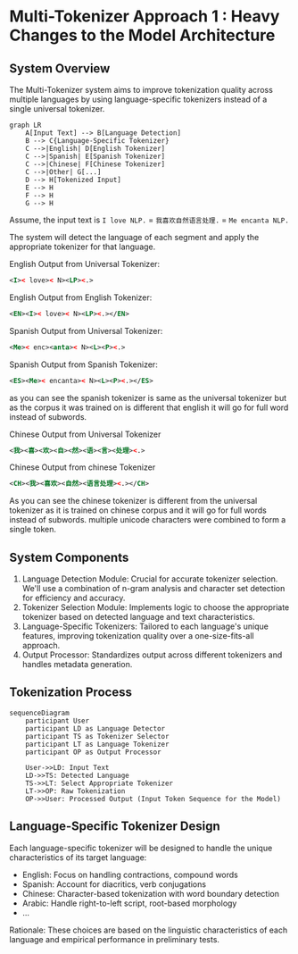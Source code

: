 # Multi-Tokenizer Approach 1 : Heavy Changes to the Model Architecture

## System Overview

The Multi-Tokenizer system aims to improve tokenization quality across multiple languages by using language-specific tokenizers instead of a single universal tokenizer.

```mermaid
graph LR
    A[Input Text] --> B[Language Detection]
    B --> C{Language-Specific Tokenizer}
    C -->|English| D[English Tokenizer]
    C -->|Spanish| E[Spanish Tokenizer]
    C -->|Chinese| F[Chinese Tokenizer]
    C -->|Other| G[...]
    D --> H[Tokenized Input]
    E --> H
    F --> H
    G --> H
```

Assume, the input text is `I love NLP.` = `我喜欢自然语言处理.` = `Me encanta NLP.` 

The system will detect the language of each segment and apply the appropriate tokenizer for that language. 

English Output from Universal Tokenizer:
```xml
<I>< love>< N><LP><.>
```

English Output from English Tokenizer:
```xml
<EN><I>< love>< N><LP><.></EN>
```

Spanish Output from Universal Tokenizer:
```xml
<Me>< enc><anta>< N><L><P><.>
```

Spanish Output from Spanish Tokenizer:
```xml
<ES><Me>< encanta>< N><L><P><.></ES>
```
as you can see the spanish tokenizer is same as the universal tokenizer but as the corpus it was trained on is different that english it will go for full word instead of subwords.

Chinese Output from Universal Tokenizer
```xml
<我><喜><欢><自><然><语><言><处理><.>
```
Chinese Output from chinese Tokenizer
```xml
<CH><我><喜欢><自然><语言处理><.></CH>
```
As you can see the chinese tokenizer is different from the universal tokenizer as it is trained on chinese corpus and it will go for full words instead of subwords. multiple unicode characters were combined to form a single token.

## System Components

1. Language Detection Module: Crucial for accurate tokenizer selection. We'll use a combination of n-gram analysis and character set detection for efficiency and accuracy.
2. Tokenizer Selection Module: Implements logic to choose the appropriate tokenizer based on detected language and text characteristics.
3. Language-Specific Tokenizers: Tailored to each language's unique features, improving tokenization quality over a one-size-fits-all approach.
4. Output Processor: Standardizes output across different tokenizers and handles metadata generation.

## Tokenization Process

```mermaid
sequenceDiagram
    participant User
    participant LD as Language Detector
    participant TS as Tokenizer Selector
    participant LT as Language Tokenizer
    participant OP as Output Processor

    User->>LD: Input Text
    LD->>TS: Detected Language
    TS->>LT: Select Appropriate Tokenizer
    LT->>OP: Raw Tokenization
    OP->>User: Processed Output (Input Token Sequence for the Model)
```

## Language-Specific Tokenizer Design

Each language-specific tokenizer will be designed to handle the unique characteristics of its target language:

- English: Focus on handling contractions, compound words
- Spanish: Account for diacritics, verb conjugations
- Chinese: Character-based tokenization with word boundary detection
- Arabic: Handle right-to-left script, root-based morphology
- ...

Rationale: These choices are based on the linguistic characteristics of each language and empirical performance in preliminary tests.